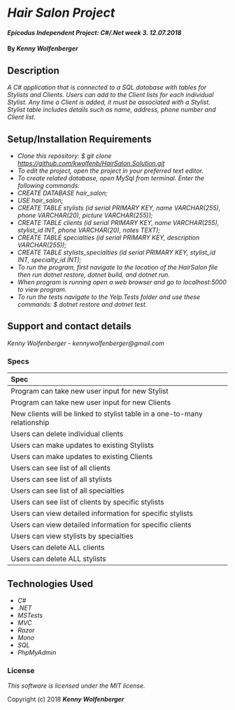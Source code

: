 # _Hair Salon Project_

#### _Epicodus Independent Project: C#/.Net week 3. 12.07.2018_

#### By _**Kenny Wolfenberger**_

## Description

_A C# application that is connected to a SQL database with tables for Stylists and Clients. Users can add to the Client lists for each individual Stylist. Any time a Client is added, it must be associated with a Stylist. Stylist table includes details such as name, address, phone number and Client list._

## Setup/Installation Requirements


* _Clone this repository: $ git clone https://github.com/kwolfenb/HairSalon.Solution.git_
* _To edit the project, open the project in your preferred text editor._
* _To create related database, open MySql from terminal. Enter the following commands:_
* _CREATE DATABASE hair\_salon;_
* _USE hair\_salon;_
* _CREATE TABLE stylists (id serial PRIMARY KEY, name VARCHAR(255), phone VARCHAR(20), picture VARCHAR(255));_
* _CREATE TABLE clients (id serial PRIMARY KEY, name VARCHAR(255), stylist\_id INT, phone VARCHAR(20), notes TEXT);_
* _CREATE TABLE specialties (id serial PRIMARY KEY, description VARCHAR(255));_
* _CREATE TABLE stylists\_specialties (id serial PRIMARY KEY, stylist\_id INT, specialty\_id INT);_
* _To run the program, first navigate to the location of the HairSalon file then run dotnet restore, dotnet build, and dotnet run._
* _When program is running open a web browser and go to localhost:5000 to view program._
* _To run the tests navigate to the Yelp.Tests folder and use these commands: $ dotnet restore and dotnet test._ 

## Support and contact details

 _Kenny Wolfenberger - kennywolfenberger@gmail.com_


### Specs
| Spec |
| :-------------  |
| Program can take new user input for new Stylist |
| Program can take new user input for new Clients |
| New clients will be linked to stylist table in a one-to-many relationship |
| Users can delete individual clients |
| Users can make updates to existing Stylists |
| Users can make updates to existing Clients |
| Users can see list of all clients |
| Users can see list of all stylists |
| Users can see list of all specialties |
| Users can see list of clients by specific stylists |
| Users can view detailed information for specific stylists|
| Users can view detailed information for specific clients |
| Users can view stylists by specialties |
| Users can delete ALL clients |
| Users can delete ALL stylists |


## Technologies Used

* _C#_
* _.NET_
* _MSTests_
* _MVC_
* _Razor_
* _Mono_
* _SQL_
* _PhpMyAdmin_


### License

*This software is licensed under the MIT license.*

Copyright (c) 2018 **_Kenny Wolfenberger_**